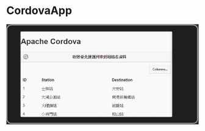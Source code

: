 # CordovaApp

![image](https://raw.githubusercontent.com/kent42ilink/CordovaApp/master/CordovaApp/img/2016-07-24_155019.png)
